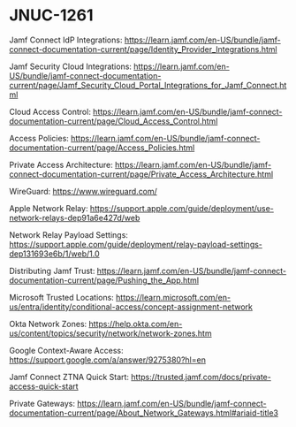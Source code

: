 # JNUC-1261

Jamf Connect IdP Integrations: https://learn.jamf.com/en-US/bundle/jamf-connect-documentation-current/page/Identity_Provider_Integrations.html

Jamf Security Cloud Integrations: https://learn.jamf.com/en-US/bundle/jamf-connect-documentation-current/page/Jamf_Security_Cloud_Portal_Integrations_for_Jamf_Connect.html

Cloud Access Control: https://learn.jamf.com/en-US/bundle/jamf-connect-documentation-current/page/Cloud_Access_Control.html

Access Policies: https://learn.jamf.com/en-US/bundle/jamf-connect-documentation-current/page/Access_Policies.html

Private Access Architecture: https://learn.jamf.com/en-US/bundle/jamf-connect-documentation-current/page/Private_Access_Architecture.html

WireGuard: https://www.wireguard.com/

Apple Network Relay: https://support.apple.com/guide/deployment/use-network-relays-dep91a6e427d/web

Network Relay Payload Settings: https://support.apple.com/guide/deployment/relay-payload-settings-dep131693e6b/1/web/1.0

Distributing Jamf Trust: https://learn.jamf.com/en-US/bundle/jamf-connect-documentation-current/page/Pushing_the_App.html

Microsoft Trusted Locations: https://learn.microsoft.com/en-us/entra/identity/conditional-access/concept-assignment-network

Okta Network Zones: https://help.okta.com/en-us/content/topics/security/network/network-zones.htm

Google Context-Aware Access: https://support.google.com/a/answer/9275380?hl=en

Jamf Connect ZTNA Quick Start: https://trusted.jamf.com/docs/private-access-quick-start

Private Gateways: https://learn.jamf.com/en-US/bundle/jamf-connect-documentation-current/page/About_Network_Gateways.html#ariaid-title3
